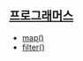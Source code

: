 [프로그래머스](https://programmers.co.kr/learn/challenges)
---
- [map()](https://developer.mozilla.org/ko/docs/Web/JavaScript/Reference/Global_Objects/Array/map)
- [filter()](https://developer.mozilla.org/ko/docs/Web/JavaScript/Reference/Global_Objects/Array/filter)
